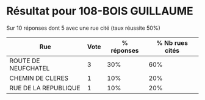 # Résultat pour 108-BOIS GUILLAUME

Sur 10 réponses dont 5 avec une rue cité (taux réussite 50%)

| Rue | Vote | % réponses | % Nb rues cités|
|-----|------|------------|----------------|
| ROUTE DE NEUFCHATEL | 3 | 30% | 60%|
| CHEMIN DE CLERES | 1 | 10% | 20%|
| RUE DE LA REPUBLIQUE | 1 | 10% | 20%|
